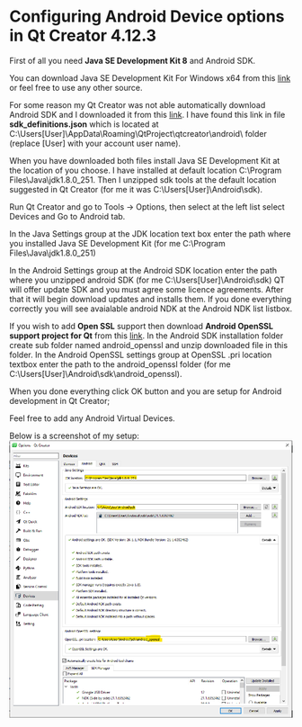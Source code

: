 # Configuring Android Device options in Qt Creator 4.12.3
First of all you need **Java SE Development Kit 8** and Android SDK. 

You can download Java SE Development Kit For Windows x64 from this [link](https://download.oracle.com/otn-pub/java/jdk/8u251-b08/3d5a2bb8f8d4428bbe94aed7ec7ae784/jdk-8u251-windows-x64.exe) or feel free to use any other source.

For some reason my Qt Creator was not able automatically download Android SDK and I downloaded it from this [link](https://dl.google.com/android/repository/sdk-tools-windows-4333796.zip). I have found this link in file **sdk_definitions.json** which is located at C:\Users\[User]\AppData\Roaming\QtProject\qtcreator\android\ folder (replace [User] with your account user name). 

When you have downloaded both files install Java SE Development Kit at the location of you choose. I have installed at default location C:\Program Files\Java\jdk1.8.0_251. Then I unzipped sdk tools at the default location suggested in Qt Creator (for me it was C:\Users\[User]\Android\sdk). 

Run Qt Creator and go to Tools -> Options, then select at the left list select Devices and Go to Android tab.

In the Java Settings group at the JDK location text box enter the path where you installed Java SE Development Kit (for me C:\Program Files\Java\jdk1.8.0_251)

In the Android Settings group at the Android SDK location enter the path where you unzipped android SDK (for me C:\Users\[User]\Android\sdk) QT will offer update SDK and you must agree some licence agreements. After that it will begin download updates and installs them. If you done everything correctly you will see avaialable android NDK at the Android NDK list listbox. 

If you wish to add **Open SSL** support then download **Android OpenSSL support project for Qt** from this [link](https://github.com/KDAB/android_openssl). In the Android SDK installation folder create sub folder named android_openssl and unzip downloaded file in this folder. In the Android OpenSSL settings group at OpenSSL .pri location textbox enter the path to the android_openssl folder (for me C:\Users\[User]\Android\sdk\android_openssl). 

When you done everything click OK button and you are setup for Android development in Qt Creator;

Feel free to add any Android Virtual Devices.

Below is a screenshot of my setup:
![Settings](https://github.com/earkania/QtCreator-Configure-Android-options/blob/master/settings.png)

